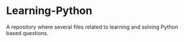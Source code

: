 # Learning-Python
A repository where several files related to learning and solving Python based questions. 

